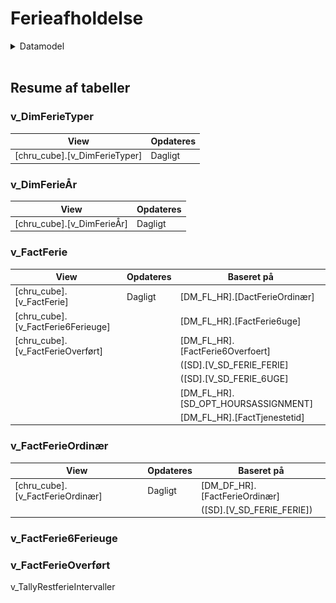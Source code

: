 # Ferieafholdelse

<!-- ERD, datamodel -->
<details><summary markdown="span">Datamodel</summary>
   <center>
      **Udskiftes med ERD fra SSMS eller TE3**
      <img src="Images/erd/erd_pbi_ferieafholdelse.png" height="95%" width="95%" class="center"/>
   </center>
</details>  
<br>


## Resume af tabeller

### v_DimFerieTyper

| **View** | **Opdateres** |
| - | - |
| [chru_cube].[v_DimFerieTyper] | Dagligt |




### v_DimFerieÅr

| **View** | **Opdateres** |
| - | - |
| [chru_cube].[v_DimFerieÅr] | Dagligt |



### v_FactFerie

| **View** | **Opdateres** | **Baseret på** |
| - | - | - |
| [chru_cube].[v_FactFerie] | Dagligt | [DM_FL_HR].[DactFerieOrdinær] |
| [chru_cube].[v_FactFerie6Ferieuge] |  | [DM_FL_HR].[FactFerie6uge] |
| [chru_cube].[v_FactFerieOverført] |  | [DM_FL_HR].[FactFerie6Overfoert] |
|  |  | ([SD].[V_SD_FERIE_FERIE] |
|  |  | ([SD].[V_SD_FERIE_6UGE] |
|  |  | [DM_FL_HR].[SD_OPT_HOURSASSIGNMENT] |
|  |  | [DM_FL_HR].[FactTjenestetid] |




### v_FactFerieOrdinær

| **View** | **Opdateres** | **Baseret på** | 
| - | - | - |
| [chru_cube].[v_FactFerieOrdinær] | Dagligt | [DM_DF_HR].[FactFerieOrdinær] |
|  |  | ([SD].[V_SD_FERIE_FERIE]) |


### v_FactFerie6Ferieuge




### v_FactFerieOverført




v_TallyRestferieIntervaller



